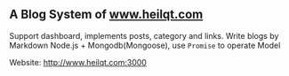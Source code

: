 ## A Blog System of www.heilqt.com

Support dashboard, implements posts, category and links. Write blogs by Markdown
Node.js + Mongodb(Mongoose), use ``Promise`` to operate Model


Website: http://www.heilqt.com:3000